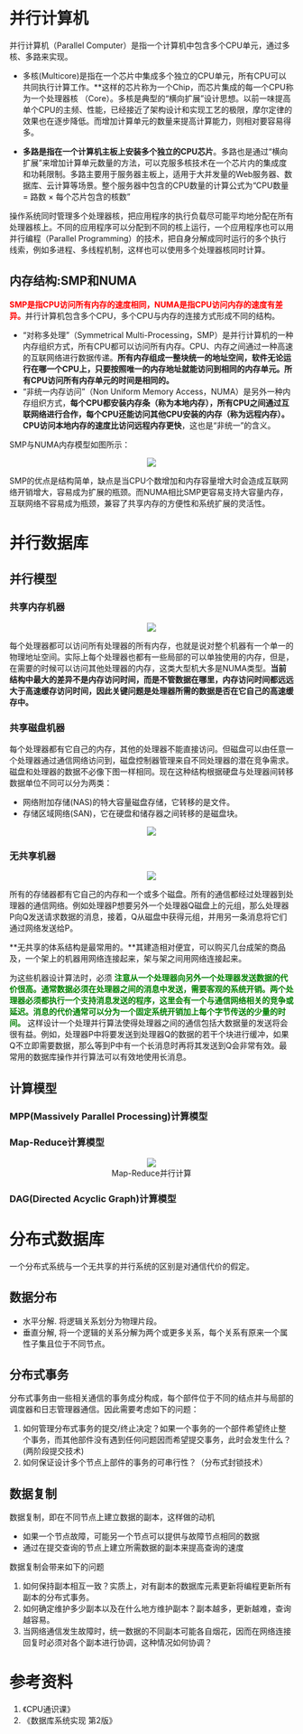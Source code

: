

# 并行计算机

并行计算机（Parallel Computer）是指一个计算机中包含多个CPU单元，通过多核、多路来实现。

- 多核(Multicore)是指在一个芯片中集成多个独立的CPU单元，所有CPU可以共同执行计算工作。**这样的芯片称为一个Chip，而芯片集成的每一个CPU称为一个处理器核 （Core）。多核是典型的“横向扩展”设计思想。以前一味提高单个CPU的主频、性能，已经接近了架构设计和实现工艺的极限，摩尔定律的效果也在逐步降低。而增加计算单元的数量来提高计算能力，则相对要容易得多。

- **多路是指在一个计算机主板上安装多个独立的CPU芯片**。多路也是通过“横向扩展”来增加计算单元数量的方法，可以克服多核技术在一个芯片内的集成度和功耗限制。多路主要用于服务器主板上，适用于大并发量的Web服务器、数据库、云计算等场景。整个服务器中包含的CPU数量的计算公式为“CPU数量 = 路数 × 每个芯片包含的核数”

操作系统同时管理多个处理器核，把应用程序的执行负载尽可能平均地分配在所有处理器核上。不同的应用程序可以分配到不同的核上运行，一个应用程序也可以用并行编程（Parallel Programming）的技术，把自身分解成同时运行的多个执行线索，例如多进程、多线程机制，这样也可以使用多个处理器核同时计算。


## 内存结构:SMP和NUMA

<font color=red><b>SMP是指CPU访问所有内存的速度相同，NUMA是指CPU访问内存的速度有差异。</b></font>并行计算机包含多个CPU，多个CPU与内存的连接方式形成不同的结构。

- “对称多处理”（Symmetrical Multi-Processing，SMP）是并行计算机的一种内存组织方式，所有CPU都可以访问所有内存。CPU、内存之间通过一种高速的互联网络进行数据传递。**所有内存组成一整块统一的地址空间，软件无论运行在哪一个CPU上，只要按照唯一的内存地址就能访问到相同的内存单元。所有CPU访问所有内存单元的时间是相同的。**
- “非统一内存访问”（Non Uniform Memory Access，NUMA）是另外一种内存组织方式，**每个CPU都安装内存条（称为本地内存），所有CPU之间通过互联网络进行合作，每个CPU还能访问其他CPU安装的内存（称为远程内存）。CPU访问本地内存的速度比访问远程内存更快**，这也是“非统一”的含义。

SMP与NUMA内存模型如图所示：

<center>
    <img src="./img/Parallel-Computer-Arch.png">
</center>



SMP的优点是结构简单，缺点是当CPU个数增加和内存容量增大时会造成互联网络开销增大，容易成为扩展的瓶颈。而NUMA相比SMP更容易支持大容量内存，互联网络不容易成为瓶颈，兼容了共享内存的方便性和系统扩展的灵活性。

# 并行数据库

## 并行模型

### 共享内存机器

<center>
    <img src="./img/Share-Memory.png">
</center>

每个处理器都可以访问所有处理器的所有内存，也就是说对整个机器有一个单一的物理地址空间。实际上每个处理器也都有一些局部的可以单独使用的内存，但是，在需要的时候可以访问其他处理器的内存，这类大型机大多是NUMA类型。**当前结构中最大的差异不是内存访问时间，而是不管数据在哪里，内存访问时间都远远大于高速缓存访问时间，因此关键问题是处理器所需的数据是否在它自己的高速缓存中。**

### 共享磁盘机器

每个处理器都有它自己的内存，其他的处理器不能直接访问。但磁盘可以由任意一个处理器通过通信网络访问到，磁盘控制器管理来自不同处理器的潜在竞争需求。磁盘和处理器的数据不必像下图一样相同。现在这种结构根据硬盘与处理器间转移数据单位不同可以分为两类：

- 网络附加存储(NAS)的特大容量磁盘存储，它转移的是文件。
- 存储区域网络(SAN)，它在硬盘和储存器之间转移的是磁盘块。

<center>
    <img src="./img/Share-Disk.png">
</center>

### 无共享机器

<center>
    <img src="./img/Share-Nothing.png">
</center>

所有的存储器都有它自己的内存和一个或多个磁盘。所有的通信都经过处理器到处理器的通信网络。例如处理器P想要另外一个处理器Q磁盘上的元组，那么处理器P向Q发送请求数据的消息，接着，Q从磁盘中获得元组，并用另一条消息将它们通过网络发送给P。



**无共享的体系结构是最常用的。**其建造相对便宜，可以购买几台成架的商品及，一个架上的机器用网络连接起来，架与架之间用网络连接起来。

为这些机器设计算法时，必须 <font color=green><b> 注意从一个处理器向另外一个处理器发送数据的代价很高。通常数据必须在处理器之间的消息中发送，需要客观的系统开销。两个处理器必须都执行一个支持消息发送的程序，这里会有一个与通信网络相关的竞争或延迟。消息的代价通常可以分为一个固定系统开销加上每个字节传送的少量的时间。</b></font> 这样设计一个处理并行算法使得处理器之间的通信包括大数据量的发送将会很有益。例如，处理器P中将要发送到处理器Q的数据的若干个块进行缓冲，如果Q不立即需要数据，那么等到P中有一个长消息时再将其发送到Q会非常有效。最常用的数据库操作并行算法可以有效地使用长消息。



## 计算模型

### MPP(Massively Parallel Processing)计算模型

### Map-Reduce计算模型

<center>
    <img src="./img/MR-ComputeFramework.png">
    <div>Map-Reduce并行计算</div>
</center>



### DAG(Directed Acyclic Graph)计算模型



# 分布式数据库

一个分布式系统与一个无共享的并行系统的区别是对通信代价的假定。

## 数据分布
- 水平分解. 将逻辑关系划分为物理片段。
- 垂直分解, 将一个逻辑的关系分解为两个或更多关系，每个关系有原来一个属性子集且位于不同节点。
  
## 分布式事务
分布式事务由一些相关通信的事务成分构成，每个部件位于不同的结点并与局部的调度器和日志管理器通信。因此需要考虑如下的问题：
1. 如何管理分布式事务的提交/终止决定？如果一个事务的一个部件希望终止整个事务，而其他部件没有遇到任何问题因而希望提交事务，此时会发生什么？(两阶段提交技术)
2. 如何保证设计多个节点上部件的事务的可串行性？（分布式封锁技术）

## 数据复制
数据复制，即在不同节点上建立数据的副本，这样做的动机
- 如果一个节点故障，可能另一个节点可以提供与故障节点相同的数据
- 通过在提交查询的节点上建立所需数据的副本来提高查询的速度

数据复制会带来如下的问题
1. 如何保持副本相互一致？实质上，对有副本的数据库元素更新将编程更新所有副本的分布式事务。
2. 如何确定维护多少副本以及在什么地方维护副本？副本越多，更新越难，查询越容易。
3. 当网络通信发生故障时，统一数据的不同副本可能各自烟花，因而在网络连接回复时必须对各个副本进行协调，这种情况如何协调？

# 参考资料

1. 《CPU通识课》
2. 《数据库系统实现 第2版》